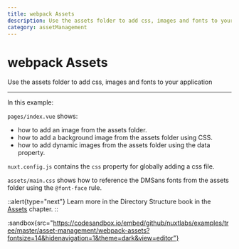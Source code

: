 ```yaml
---
title: webpack Assets
description: Use the assets folder to add css, images and fonts to your application
category: assetManagement
---
```


# webpack Assets

Use the assets folder to add css, images and fonts to your application

---

In this example:

`pages/index.vue` shows:

- how to add an image from the assets folder.
- how to add a background image from the assets folder using CSS.
- how to add dynamic images from the assets folder using the data property.

`nuxt.config.js` contains the `css` property for globally adding a css file.

`assets/main.css` shows how to reference the DMSans fonts from the assets folder using the `@font-face` rule.

::alert{type="next"}
Learn more in the Directory Structure book in the [Assets](/___documentation___directory-structure/assets) chapter.
::

:sandbox{src="https://codesandbox.io/embed/github/nuxtlabs/examples/tree/master/asset-management/webpack-assets?fontsize=14&hidenavigation=1&theme=dark&view=editor"}
